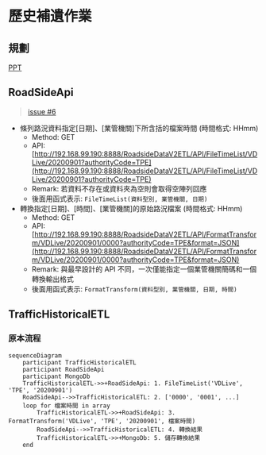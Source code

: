 # 歷史補遺作業

## 規劃

[PPT](assets/%E6%AD%B7%E5%8F%B2%E8%A3%9C%E9%81%BA%E4%BD%9C%E6%A5%AD%E8%A6%8F%E5%8A%83.pptx)

## RoadSideApi

> [issue #6](https://gitlab.transportdata.tw/PTX/traffic/roadsidedataetl/roadsidedatav2etl/-/issues/6#note_56262)

- 條列路況資料指定[日期]、[業管機關]下所含括的檔案時間 (時間格式: HHmm)
  - Method: GET
  - API: [http://192.168.99.190:8888/RoadsideDataV2ETL/API/FileTimeList/VDLive/20200901?authorityCode=TPE](http://192.168.99.190:8888/RoadsideDataV2ETL/API/FileTimeList/VDLive/20200901?authorityCode=TPE)
  - Remark: 若資料不存在或資料夾為空則會取得空陣列回應
  - 後面用函式表示: `FileTimeList(資料型別, 業管機關, 日期)`
- 轉換指定[日期]、[時間]、[業管機關]的原始路況檔案 (時間格式: HHmm)
  - Method: GET
  - API: [http://192.168.99.190:8888/RoadsideDataV2ETL/API/FormatTransform/VDLive/20200901/0000?authorityCode=TPE&format=JSON](http://192.168.99.190:8888/RoadsideDataV2ETL/API/FormatTransform/VDLive/20200901/0000?authorityCode=TPE&format=JSON)
  - Remark: 與最早設計的 API 不同，一次僅能指定一個業管機關簡碼和一個轉換輸出格式
  - 後面用函式表示: `FormatTransform(資料型別, 業管機關, 日期, 時間)`

## TrafficHistoricalETL

### 原本流程

```mermaid
sequenceDiagram
    participant TrafficHistoricalETL
    participant RoadSideApi
    participant MongoDb
    TrafficHistoricalETL->>+RoadSideApi: 1. FileTimeList('VDLive', 'TPE', '20200901')
    RoadSideApi-->>TrafficHistoricalETL: 2. ['0000', '0001', ...]
    loop for 檔案時間 in array
        TrafficHistoricalETL->>+RoadSideApi: 3. FormatTransform('VDLive', 'TPE', '20200901', 檔案時間)
        RoadSideApi-->>TrafficHistoricalETL: 4. 轉換結果
        TrafficHistoricalETL->>+MongoDb: 5. 儲存轉換結果
    end
```



